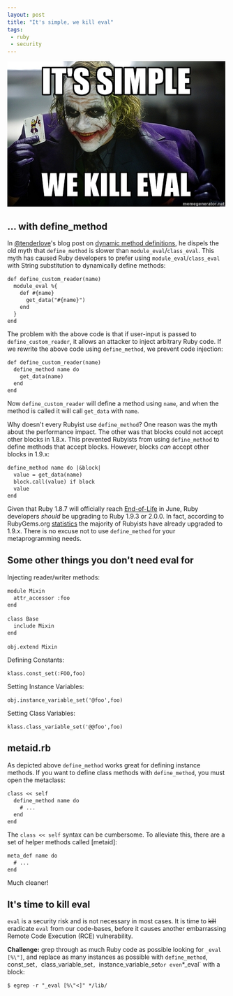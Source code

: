```yaml
---
layout: post
title: "It's simple, we kill eval"
tags:
 - ruby
 - security
---
```


<img class="span-18" src="/images/2013/03/07/its-simple-we-kill-eval/joker.jpg" alt="It's simple, we kill eval()"/>

## ... with define_method

In [@tenderlove]'s blog post on [dynamic method definitions][1], he dispels the
old myth that `define_method` is slower than `module_eval`/`class_eval`.
This myth has caused Ruby developers to prefer using `module_eval`/`class_eval`
with String substitution to dynamically define methods:

    def define_custom_reader(name)
      module_eval %{
        def #{name}
          get_data("#{name}")
        end
      }
    end

The problem with the above code is that if user-input is passed to
`define_custom_reader`, it allows an attacker to inject arbitrary Ruby code.
If we rewrite the above code using `define_method`, we prevent code injection:

    def define_custom_reader(name)
      define_method name do
        get_data(name)
      end
    end

Now `define_custom_reader` will define a method using `name`, and when the
method is called it will call `get_data` with `name`.

Why doesn't every Rubyist use `define_method`? One reason was the myth about
the performance impact. The other was that blocks could not accept other blocks
in 1.8.x. This prevented Rubyists from using `define_method` to define methods
that accept blocks. However, blocks _can_ accept other blocks in 1.9.x:

    define_method name do |&block|
      value = get_data(name)
      block.call(value) if block
      value
    end

Given that Ruby 1.8.7 will officially reach [End-of-Life][3] in June,
Ruby developers _should_ be upgrading to Ruby 1.9.3 or 2.0.0.
In fact, according to RubyGems.org [statistics][2] the majority of Rubyists
have already upgraded to 1.9.x. There is no excuse not to use `define_method`
for your metaprogramming needs.

## Some other things you don't need eval for

Injecting reader/writer methods:

    module Mixin
      attr_accessor :foo
    end

    class Base
      include Mixin
    end

    obj.extend Mixin

Defining Constants:

    klass.const_set(:FOO,foo)

Setting Instance Variables:

    obj.instance_variable_set('@foo',foo)

Setting Class Variables:

    klass.class_variable_set('@@foo',foo)

## metaid.rb

As depicted above `define_method` works great for defining instance methods.
If you want to define class methods with `define_method`, you must open
the metaclass:

    class << self
      define_method name do
        # ...
      end
    end

The `class << self` syntax can be cumbersome. To alleviate this, there are
a set of helper methods called [metaid]:

    meta_def name do
      # ...
    end

Much cleaner!

## It's time to kill eval

`eval` is a security risk and is not necessary in most cases. It is time to
~~kill~~ eradicate `eval` from our code-bases, before it causes another
embarrassing Remote Code Execution (RCE) vulnerability.

**Challenge:** grep through as much Ruby code as possible looking for
`_eval [%\"]`, and replace as many instances as possible with `define_method`,
const_set`, `class_variable_set`, `instance_variable_set` or even
`*_eval` with a block:

    $ egrep -r "_eval [%\"<]" */lib/

[@tenderlove]: https://twitter.com/tenderlove
[metaid.rb]: https://github.com/defunkt/metaid/blob/master/metaid.rb

[1]: http://tenderlovemaking.com/2013/03/03/dynamic_method_definitions.html
[2]: https://twitter.com/drbrain/status/301884264214065152
[3]: https://blog.engineyard.com/2012/ruby-1-8-7-and-ree-end-of-life
